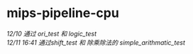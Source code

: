 # mips-pipeline-cpu
*12/10 通过 ori_test 和 logic_test*  
*12/11 16:41 通过shift_test 和 除乘除法的 simple_arithmatic_test*
